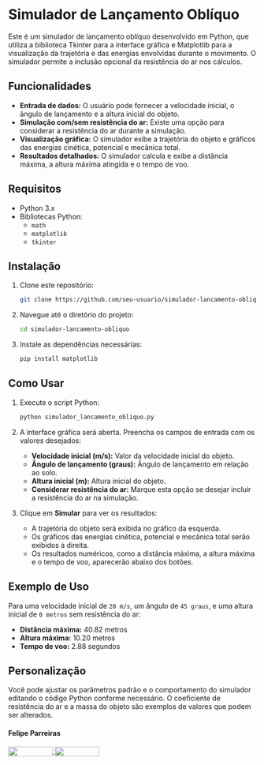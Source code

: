 # Simulador de Lançamento Oblíquo

Este é um simulador de lançamento oblíquo desenvolvido em Python, que utiliza a biblioteca Tkinter para a interface gráfica e Matplotlib para a visualização da trajetória e das energias envolvidas durante o movimento. O simulador permite a inclusão opcional da resistência do ar nos cálculos.

## Funcionalidades

- **Entrada de dados:** O usuário pode fornecer a velocidade inicial, o ângulo de lançamento e a altura inicial do objeto.
- **Simulação com/sem resistência do ar:** Existe uma opção para considerar a resistência do ar durante a simulação.
- **Visualização gráfica:** O simulador exibe a trajetória do objeto e gráficos das energias cinética, potencial e mecânica total.
- **Resultados detalhados:** O simulador calcula e exibe a distância máxima, a altura máxima atingida e o tempo de voo.

## Requisitos

- Python 3.x
- Bibliotecas Python:
  - `math`
  - `matplotlib`
  - `tkinter`

## Instalação

1. Clone este repositório:
    ```bash
    git clone https://github.com/seu-usuario/simulador-lancamento-obliquo.git
    ```
2. Navegue até o diretório do projeto:
    ```bash
    cd simulador-lancamento-obliquo
    ```
3. Instale as dependências necessárias:
    ```bash
    pip install matplotlib
    ```

## Como Usar

1. Execute o script Python:
    ```bash
    python simulador_lancamento_obliquo.py
    ```
2. A interface gráfica será aberta. Preencha os campos de entrada com os valores desejados:
    - **Velocidade inicial (m/s):** Valor da velocidade inicial do objeto.
    - **Ângulo de lançamento (graus):** Ângulo de lançamento em relação ao solo.
    - **Altura inicial (m):** Altura inicial do objeto.
    - **Considerar resistência do ar:** Marque esta opção se desejar incluir a resistência do ar na simulação.

3. Clique em **Simular** para ver os resultados:
    - A trajetória do objeto será exibida no gráfico da esquerda.
    - Os gráficos das energias cinética, potencial e mecânica total serão exibidos à direita.
    - Os resultados numéricos, como a distância máxima, a altura máxima e o tempo de voo, aparecerão abaixo dos botões.

## Exemplo de Uso

Para uma velocidade inicial de `20 m/s`, um ângulo de `45 graus`, e uma altura inicial de `0 metros` sem resistência do ar:

- **Distância máxima:** 40.82 metros
- **Altura máxima:** 10.20 metros
- **Tempo de voo:** 2.88 segundos

## Personalização

Você pode ajustar os parâmetros padrão e o comportamento do simulador editando o código Python conforme necessário. O coeficiente de resistência do ar e a massa do objeto são exemplos de valores que podem ser alterados.

#### Felipe Parreiras
<div style="display: inline-block;">
<a href="https://t.me/fparreiras">
<img align="center" height="20px" width="90px" src="https://img.shields.io/badge/Telegram-2CA5E0?style=for-the-badge&logo=telegram&logoColor=white"/> 
</a>

<a href="https://www.linkedin.com/in/felipe-parreiras-56b075277/">
<img align="center" height="20px" width="90px" src="https://img.shields.io/badge/LinkedIn-0077B5?style=for-the-badge&logo=linkedin&logoColor=white"/>
</a>
